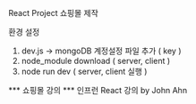 React Project 쇼핑몰 제작 

환경 설정

1. dev.js -> mongoDB 계정설정 파일 추가 ( key )
2. node_module download ( server, client )
3. node run dev ( server, client 실행 )


*** 쇼핑몰 강의 ***
인프런 React 강의 by John Ahn
